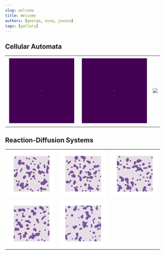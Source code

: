 ```yaml
---
slug: welcome
title: Welcome
authors: [george, nina, jovana]
tags: [gallery]
---
```


## Cellular Automata
| | | |
|:------------------:|:------------------:|:------------------:|
| [<img src="https://raw.githubusercontent.com/gvarnavi/generative-art-iap/master/Gallery/carpet_fireworks.gif" width="333"/>](https://github.com/gvarnavi/generative-art-iap/blob/master/Gallery/carpet_fireworks.gif) | [<img src="https://raw.githubusercontent.com/gvarnavi/generative-art-iap/master/Gallery/closing_triangle.gif" width="333"/>](https://github.com/gvarnavi/generative-art-iap/blob/master/Gallery/closing_triangle.gif) | [<img src="https://raw.githubusercontent.com/gvarnavi/generative-art-iap/master/Gallery/fireworks_carpet.gif" width="333"/>](https://github.com/gvarnavi/generative-art-iap/blob/master/Gallery/fireworks_carpet.gif) |


## Reaction-Diffusion Systems
| | | |
|:------------------:|:------------------:|:------------------:|
| [<img src="https://raw.githubusercontent.com/gvarnavi/generative-art-iap/master/Gallery/reaction_diffusion_puffs.gif" width="333"/>](https://github.com/gvarnavi/generative-art-iap/blob/master/Gallery/reaction_diffusion_puffs.gif) | [<img src="https://raw.githubusercontent.com/gvarnavi/generative-art-iap/master/Gallery/reaction_diffusion_stripes.gif" width="333"/>](https://github.com/gvarnavi/generative-art-iap/blob/master/Gallery/reaction_diffusion_stripes.gif) | [<img src="https://raw.githubusercontent.com/gvarnavi/generative-art-iap/master/Gallery/reaction_diffusion_cells.gif" width="333"/>](https://github.com/gvarnavi/generative-art-iap/blob/master/Gallery/reaction_diffusion_cells.gif) |
| [<img src="https://raw.githubusercontent.com/gvarnavi/generative-art-iap/master/Gallery/reaction_diffusion_worms.gif" width="333"/>](https://github.com/gvarnavi/generative-art-iap/blob/master/Gallery/reaction_diffusion_worms.gif) | [<img src="https://raw.githubusercontent.com/gvarnavi/generative-art-iap/master/Gallery/reaction_diffusion_bubbles.gif" width="333"/>](https://github.com/gvarnavi/generative-art-iap/blob/master/Gallery/reaction_diffusion_bubbles.gif) |  |
